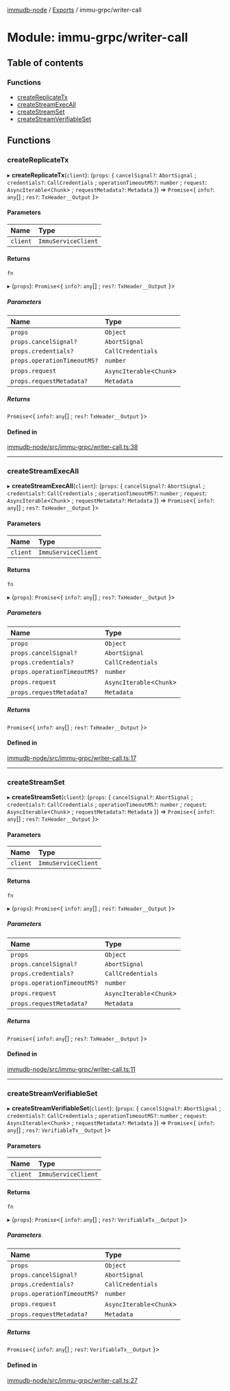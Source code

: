 [immudb-node](../README.md) / [Exports](../modules.md) / immu-grpc/writer-call

# Module: immu-grpc/writer-call

## Table of contents

### Functions

- [createReplicateTx](immu_grpc_writer_call.md#createreplicatetx)
- [createStreamExecAll](immu_grpc_writer_call.md#createstreamexecall)
- [createStreamSet](immu_grpc_writer_call.md#createstreamset)
- [createStreamVerifiableSet](immu_grpc_writer_call.md#createstreamverifiableset)

## Functions

### createReplicateTx

▸ **createReplicateTx**(`client`): (`props`: { `cancelSignal?`: `AbortSignal` ; `credentials?`: `CallCredentials` ; `operationTimeoutMS?`: `number` ; `request`: `AsyncIterable`<`Chunk`\> ; `requestMetadata?`: `Metadata`  }) => `Promise`<{ `info?`: `any`[] ; `res?`: `TxHeader__Output`  }\>

#### Parameters

| Name | Type |
| :------ | :------ |
| `client` | `ImmuServiceClient` |

#### Returns

`fn`

▸ (`props`): `Promise`<{ `info?`: `any`[] ; `res?`: `TxHeader__Output`  }\>

##### Parameters

| Name | Type |
| :------ | :------ |
| `props` | `Object` |
| `props.cancelSignal?` | `AbortSignal` |
| `props.credentials?` | `CallCredentials` |
| `props.operationTimeoutMS?` | `number` |
| `props.request` | `AsyncIterable`<`Chunk`\> |
| `props.requestMetadata?` | `Metadata` |

##### Returns

`Promise`<{ `info?`: `any`[] ; `res?`: `TxHeader__Output`  }\>

#### Defined in

[immudb-node/src/immu-grpc/writer-call.ts:38](https://github.com/user3232/node-immu-db/blob/2e88686/immudb-node/src/immu-grpc/writer-call.ts#L38)

___

### createStreamExecAll

▸ **createStreamExecAll**(`client`): (`props`: { `cancelSignal?`: `AbortSignal` ; `credentials?`: `CallCredentials` ; `operationTimeoutMS?`: `number` ; `request`: `AsyncIterable`<`Chunk`\> ; `requestMetadata?`: `Metadata`  }) => `Promise`<{ `info?`: `any`[] ; `res?`: `TxHeader__Output`  }\>

#### Parameters

| Name | Type |
| :------ | :------ |
| `client` | `ImmuServiceClient` |

#### Returns

`fn`

▸ (`props`): `Promise`<{ `info?`: `any`[] ; `res?`: `TxHeader__Output`  }\>

##### Parameters

| Name | Type |
| :------ | :------ |
| `props` | `Object` |
| `props.cancelSignal?` | `AbortSignal` |
| `props.credentials?` | `CallCredentials` |
| `props.operationTimeoutMS?` | `number` |
| `props.request` | `AsyncIterable`<`Chunk`\> |
| `props.requestMetadata?` | `Metadata` |

##### Returns

`Promise`<{ `info?`: `any`[] ; `res?`: `TxHeader__Output`  }\>

#### Defined in

[immudb-node/src/immu-grpc/writer-call.ts:17](https://github.com/user3232/node-immu-db/blob/2e88686/immudb-node/src/immu-grpc/writer-call.ts#L17)

___

### createStreamSet

▸ **createStreamSet**(`client`): (`props`: { `cancelSignal?`: `AbortSignal` ; `credentials?`: `CallCredentials` ; `operationTimeoutMS?`: `number` ; `request`: `AsyncIterable`<`Chunk`\> ; `requestMetadata?`: `Metadata`  }) => `Promise`<{ `info?`: `any`[] ; `res?`: `TxHeader__Output`  }\>

#### Parameters

| Name | Type |
| :------ | :------ |
| `client` | `ImmuServiceClient` |

#### Returns

`fn`

▸ (`props`): `Promise`<{ `info?`: `any`[] ; `res?`: `TxHeader__Output`  }\>

##### Parameters

| Name | Type |
| :------ | :------ |
| `props` | `Object` |
| `props.cancelSignal?` | `AbortSignal` |
| `props.credentials?` | `CallCredentials` |
| `props.operationTimeoutMS?` | `number` |
| `props.request` | `AsyncIterable`<`Chunk`\> |
| `props.requestMetadata?` | `Metadata` |

##### Returns

`Promise`<{ `info?`: `any`[] ; `res?`: `TxHeader__Output`  }\>

#### Defined in

[immudb-node/src/immu-grpc/writer-call.ts:11](https://github.com/user3232/node-immu-db/blob/2e88686/immudb-node/src/immu-grpc/writer-call.ts#L11)

___

### createStreamVerifiableSet

▸ **createStreamVerifiableSet**(`client`): (`props`: { `cancelSignal?`: `AbortSignal` ; `credentials?`: `CallCredentials` ; `operationTimeoutMS?`: `number` ; `request`: `AsyncIterable`<`Chunk`\> ; `requestMetadata?`: `Metadata`  }) => `Promise`<{ `info?`: `any`[] ; `res?`: `VerifiableTx__Output`  }\>

#### Parameters

| Name | Type |
| :------ | :------ |
| `client` | `ImmuServiceClient` |

#### Returns

`fn`

▸ (`props`): `Promise`<{ `info?`: `any`[] ; `res?`: `VerifiableTx__Output`  }\>

##### Parameters

| Name | Type |
| :------ | :------ |
| `props` | `Object` |
| `props.cancelSignal?` | `AbortSignal` |
| `props.credentials?` | `CallCredentials` |
| `props.operationTimeoutMS?` | `number` |
| `props.request` | `AsyncIterable`<`Chunk`\> |
| `props.requestMetadata?` | `Metadata` |

##### Returns

`Promise`<{ `info?`: `any`[] ; `res?`: `VerifiableTx__Output`  }\>

#### Defined in

[immudb-node/src/immu-grpc/writer-call.ts:27](https://github.com/user3232/node-immu-db/blob/2e88686/immudb-node/src/immu-grpc/writer-call.ts#L27)
